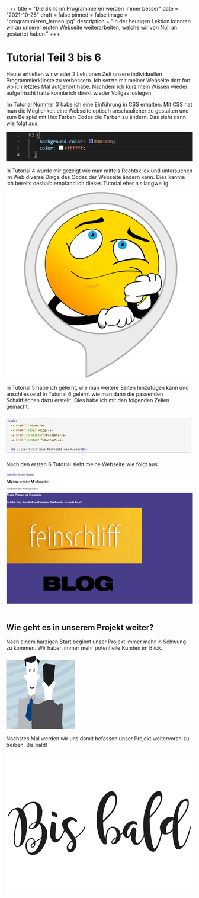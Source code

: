 +++
title = "Die Skills im Programmieren werden immer besser"
date = "2021-10-26"
draft = false
pinned = false
image = "programmieren_lernen.jpg"
description = "In der heutigen Lektion konnten wir an unserer ersten Webseite weiterarbeiten, welche wir von Null an gestartet haben."
+++
# Tutorial Teil 3 bis 6

Heute erhielten wir wieder 2 Lektionen Zeit unsere individuellen Programmierkünste zu verbessern. Ich setzte mit meiner Webseite dort fort wo ich letztes Mal aufgehört habe. Nachdem ich kurz mein Wissen wieder aufgefrischt hatte konnte ich direkt wieder Vollgas loslegen.

Im Tutorial Nummer 3 habe ich eine Einführung in CSS erhalten. Mit CSS hat man die Möglichkeit eine Webseite optisch anschaulicher zu gestalten und zum Beispiel mit Hex Farben Codes die Farben zu ändern. Das sieht dann wie folgt aus:

![](hex.png)

In Tutorial 4 wurde mir gezeigt wie man mittels Rechtsklick und untersuchen im Web diverse Dinge des Codes der Webseite ändern kann. Dies kannte ich bereits deshalb empfand ich dieses Tutorial eher als langweilig.

![](61co3tgxe9l.png)

In Tutorial 5 habe ich gelernt, wie man weitere Seiten hinzufügen kann und anschliessend in Tutorial 6 gelernt wie man dann die passenden Schaltflächen dazu erstellt. Dies habe ich mit den folgenden Zeilen gemacht:

![Der Code für die Schaltflächen](zeilen.png)

Nach den ersten 6 Tutorial sieht meine Webseite wie folgt aus:

![Das Ergebnis von 4 Lektionen programmieren!](webseite-1234.png)

## Wie geht es in unserem Projekt weiter?

Nach einem harzigen Start beginnt unser Projekt immer mehr in Schwung zu kommen. Wir haben immer mehr potentielle Kunden im Blick.

![](kunden-suchen-finden.png)

Nächstes Mal werden wir uns damit befassen unser Projekt weitervoran zu treiben. Bis bald!

![](bis-bald.png)